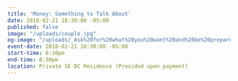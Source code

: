 ```yaml
---
title: 'Money: Something to Talk About'
date: 2018-02-21 18:30:00 -05:00
published: false
image: "/uploads/couple.jpg"
og-image: "/uploads/_Ask%20for%20what%20you%20want%20and%20be%20prepared%20to%20get%20it._-cdec04.png"
event-date: 2018-02-21 18:30:00 -05:00
start-time: 6:30pm
end-time: 8:30pm
location: Private SE DC Residence (Provided upon payment)
---
```


